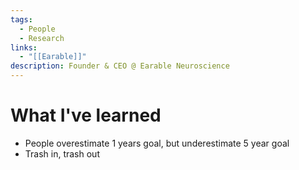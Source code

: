 ```yaml
---
tags:
  - People
  - Research
links:
  - "[[Earable]]"
description: Founder & CEO @ Earable Neuroscience
---
```

# What I've learned

- People overestimate 1 years goal, but underestimate 5 year goal
- Trash in, trash out